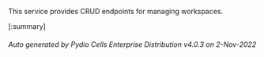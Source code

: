 






This service provides CRUD endpoints for managing workspaces.

[:summary]

###### Auto generated by Pydio Cells Enterprise Distribution v4.0.3 on 2-Nov-2022
